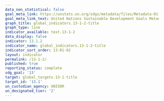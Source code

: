 ```yaml
---
data_non_statistical: false
goal_meta_link: https://unstats.un.org/sdgs/metadata/files/Metadata-01-05-03.pdf
goal_meta_link_text: United Nations Sustainable Development Goals Metadata (pdf 759kB)
graph_title: global_indicators.13-1-2-title
graph_type: line
indicator_available: text.13-1-2
data_display: false
indicator: 13.1.2
indicator_name: global_indicators.13-1-2-title
indicator_sort_order: 13-01-02
layout: indicator
permalink: /13-1-2/
published: true
reporting_status: complete
sdg_goal: '13'
target: global_targets.13-1-title
target_id: '13.1'
un_custodian_agency: UNISDR
un_designated_tier: '2'
---
```


